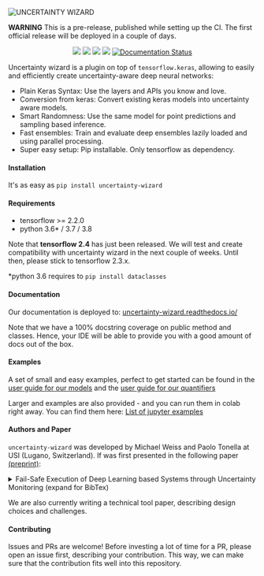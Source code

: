 ![UNCERTAINTY WIZARD](https://github.com/testingautomated-usi/uncertainty-wizard/raw/main/docs/uwiz_logo.PNG)

**WARNING** This is a pre-release, published while setting up the CI. 
The first official release will be deployed in a couple of days.

<p align="center">
    <a href="https://black.readthedocs.io/en/stable/" alt="Code Style: Black">
        <img src="https://img.shields.io/badge/code%20style-black-000000.svg" /></a>
    <a href="https://choosealicense.com/licenses/mit/" alt="License: MIT">
        <img src="https://img.shields.io/badge/license-MIT-green.svg" /></a>
    <a href="https://github.com/HunterMcGushion/docstr_coverage" alt="Docstr-Coverage: 100%">
        <img src="https://img.shields.io/badge/docstr--coverage-100%25-brightgreen.svg" /></a>
    <img src="https://github.com/testingautomated-usi/uncertainty-wizard/workflows/Unit%20Tests/badge.svg" />
    <a href='https://uncertainty-wizard.readthedocs.io/en/latest/?badge=latest'>
        <img src='https://readthedocs.org/projects/uncertainty-wizard/badge/?version=latest' alt='Documentation Status' />
    </a>
</p>

Uncertainty wizard is a plugin on top of `tensorflow.keras`,
 allowing to easily and efficiently create uncertainty-aware deep neural networks:

* Plain Keras Syntax: Use the layers and APIs you know and love.
* Conversion from keras: Convert existing keras models into uncertainty aware models.
* Smart Randomness: Use the same model for point predictions and sampling based inference.
* Fast ensembles: Train and evaluate deep ensembles lazily loaded and using parallel processing.
* Super easy setup: Pip installable. Only tensorflow as dependency.

#### Installation

It's as easy as `pip install uncertainty-wizard`

#### Requirements
- tensorflow >= 2.2.0
- python 3.6* / 3.7 / 3.8

Note that **tensorflow 2.4** has just been released. 
We will test and create compatibility with uncertainty wizard in the next couple of weeks.
Until then, please stick to tensorflow 2.3.x.

*python 3.6 requires to `pip install dataclasses`

#### Documentation
Our documentation is deployed to:
[uncertainty-wizard.readthedocs.io/](https://uncertainty-wizard.readthedocs.io/)

Note that we have a 100% docstring coverage on public method and classes.
Hence, your IDE will be able to provide you with a good amount of docs out of the box.

#### Examples
A set of small and easy examples, perfect to get started can be found in the 
[user guide for our models](https://uncertainty-wizard.readthedocs.io/en/latest/user_guide_models.html)
and the [user guide for our quantifiers](https://uncertainty-wizard.readthedocs.io/en/latest/user_guide_quantifiers.html)

Larger and examples are also provided - and you can run them in colab right away.
You can find them here: [List of jupyter examples](https://uncertainty-wizard.readthedocs.io/en/latest/examples.html)

#### Authors and Paper
``uncertainty-wizard`` was developed by Michael Weiss and Paolo Tonella at USI (Lugano, Switzerland).
If was first presented in the following paper 
[(preprint)](https://uncertainty-wizard.readthedocs.io/en/latest/literature.html):  

<details>  
  <summary>Fail-Safe Execution of Deep Learning based Systems through Uncertainty Monitoring (expand for BibTex)</summary>  

    @inproceedings{Weiss2021,  
      title={Fail-Safe Execution of Deep Learning based Systems through Uncertainty Monitoring},  
      author={Weiss, Michael and Tonella, Paolo},  
      booktitle={2021 IEEE 14th International Conference on Software Testing,   
        Validation and Verification (ICST)},  
      year={2021},  
      organization={IEEE},  
      note={forthcoming}  
    }  

</details>

We are also currently writing a technical tool paper, describing design choices and challenges.

#### Contributing
Issues and PRs are welcome! 
Before investing a lot of time for a PR, please open an issue first, describing your contribution.
This way, we can make sure that the contribution fits well into this repository.
